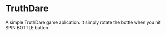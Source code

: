 # TruthDare
A simple TruthDare game aplication. It simply rotate the bottle when you hit SPIN BOTTLE button.
